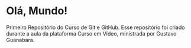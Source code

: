 # Olá, Mundo!

 Primeiro Repositório do Curso de Git e GitHub.
 Esse repositório foi criado durante a aula da plataforma Curso em Vídeo, ministrada por Gustavo Guanabara.  
